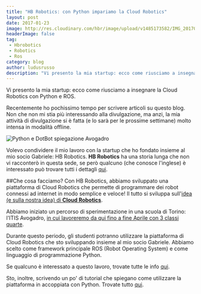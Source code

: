 ```yaml
---
title: "HB Robotics: con Python impariamo la Cloud Robotics"
layout: post
date: 2017-01-23
image: http://res.cloudinary.com/hbr/image/upload/v1485173582/IMG_20170118_114658-PANO_ye4xbh.jpg
headerImage: false
tag:
 - Hbrobotics
 - Robotics
 - Ros
category: blog
author: ludusrusso
description: "Vi presento la mia startup: ecco come riusciamo a insegnare la Cloud Robotics con Python e ROS."
---
```


Vi presento la mia startup: ecco come riusciamo a insegnare la Cloud Robotics con Python e ROS.

Recentemente ho pochissimo tempo per scrivere articoli su questo blog. Non che non mi stia più interessando alla divulgazione, ma anzi, la mia attività di divulgazione si è fatta (e lo sarà per le prossime settimane) molto intensa in modalità offline.

![Python e DotBot spiegazione Avogadro](http://res.cloudinary.com/hbr/image/upload/v1485173582/IMG_20170118_114658-PANO_ye4xbh.jpg)

Volevo condividere il mio lavoro con la startup che ho fondato insieme al mio socio Gabriele: HB Robotics.
**HB Robotics** ha una storia lunga che non vi racconterò in questa sede, se però qualcuno (che conosce l'inglese) è interessato può trovare tutti i dettagli [qui](http://mars42.org/blog/2017/1/4/hotblack-robotics-story).

##Che cosa facciamo?
Con HB Robotics, abbiamo sviluppato una piattaforma di Cloud Robotics che permette di programmare dei robot connessi ad internet in modo semplice e veloce! Il tutto si sviluppa sull'[idea (e sulla nostra idea) di **Cloud Robotics**](http://www.hotblackrobotics.com/blog/posts/2017-01-12-introduzione-e-visione-tecnologica-cloud-robotics-e-internet-delle-cose-l-internet-dei-robot).

Abbiamo iniziato un percorso di sperimentazione in una scuola di Torino: l'ITIS Avogadro, [in cui lavoreremo da qui fino a fine Aprile con 3 classi quarte](http://www.hotblackrobotics.com/blog/posts/2017-01-16-hb-robotics-allalternanza-scuola-lavoro-nellitis-avogadro).

Durante questo periodo, gli studenti potranno utilizzare la piattaforma di Cloud Robotics che sto sviluppando insieme al mio socio Gabriele. Abbiamo scelto come framework principale ROS (Robot Operating System) e come linguaggio di programmazione Python.

Se qualcuno è interessato a questo lavoro, trovate tutte le info [qui](http://www.hotblackrobotics.com/index).

Sto, inoltre, scrivendo un po' di tutorial che spiegano come utilizzare la piattaforma in accoppiata con Python. Trovate tutto [qui](http://www.hotblackrobotics.com/blog/categories/Tutorial/).
